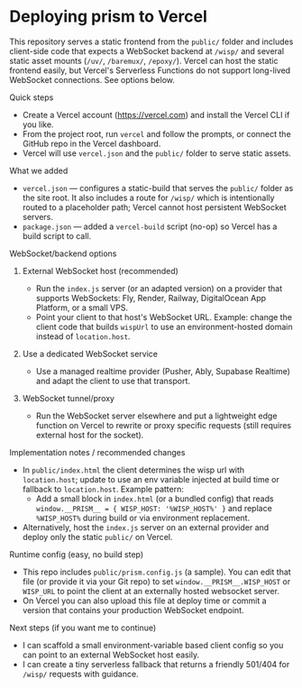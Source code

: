 # Deploying prism to Vercel

This repository serves a static frontend from the `public/` folder and includes client-side code that expects a WebSocket backend at `/wisp/` and several static asset mounts (`/uv/`, `/baremux/`, `/epoxy/`). Vercel can host the static frontend easily, but Vercel's Serverless Functions do not support long-lived WebSocket connections. See options below.

Quick steps
- Create a Vercel account (https://vercel.com) and install the Vercel CLI if you like.
- From the project root, run `vercel` and follow the prompts, or connect the GitHub repo in the Vercel dashboard.
- Vercel will use `vercel.json` and the `public/` folder to serve static assets.

What we added
- `vercel.json` — configures a static-build that serves the `public/` folder as the site root. It also includes a route for `/wisp/` which is intentionally routed to a placeholder path; Vercel cannot host persistent WebSocket servers.
- `package.json` — added a `vercel-build` script (no-op) so Vercel has a build script to call.

WebSocket/backend options
1) External WebSocket host (recommended)
   - Run the `index.js` server (or an adapted version) on a provider that supports WebSockets: Fly, Render, Railway, DigitalOcean App Platform, or a small VPS.
   - Point your client to that host's WebSocket URL. Example: change the client code that builds `wispUrl` to use an environment-hosted domain instead of `location.host`.

2) Use a dedicated WebSocket service
   - Use a managed realtime provider (Pusher, Ably, Supabase Realtime) and adapt the client to use that transport.

3) WebSocket tunnel/proxy
   - Run the WebSocket server elsewhere and put a lightweight edge function on Vercel to rewrite or proxy specific requests (still requires external host for the socket).

Implementation notes / recommended changes
- In `public/index.html` the client determines the wisp url with `location.host`; update to use an env variable injected at build time or fallback to `location.host`.
  Example pattern:
  - Add a small block in `index.html` (or a bundled config) that reads `window.__PRISM__ = { WISP_HOST: '%WISP_HOST%' }` and replace `%WISP_HOST%` during build or via environment replacement.
- Alternatively, host the `index.js` server on an external provider and deploy only the static `public/` on Vercel.

Runtime config (easy, no build step)
- This repo includes `public/prism.config.js` (a sample). You can edit that file (or provide it via your Git repo) to set `window.__PRISM__.WISP_HOST` or `WISP_URL` to point the client at an externally hosted websocket server.
- On Vercel you can also upload this file at deploy time or commit a version that contains your production WebSocket endpoint.

Next steps (if you want me to continue)
- I can scaffold a small environment-variable based client config so you can point to an external WebSocket host easily.
- I can create a tiny serverless fallback that returns a friendly 501/404 for `/wisp/` requests with guidance.
